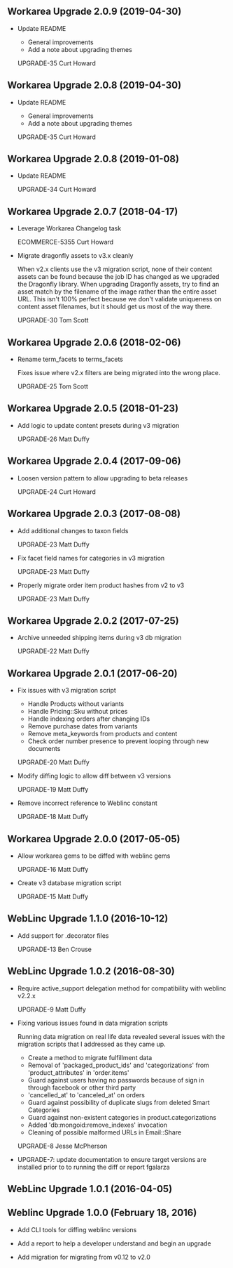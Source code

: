 Workarea Upgrade 2.0.9 (2019-04-30)
--------------------------------------------------------------------------------

*   Update README

    * General improvements
    * Add a note about upgrading themes

    UPGRADE-35
    Curt Howard



Workarea Upgrade 2.0.8 (2019-04-30)
--------------------------------------------------------------------------------

*   Update README

    * General improvements
    * Add a note about upgrading themes

    UPGRADE-35
    Curt Howard



Workarea Upgrade 2.0.8 (2019-01-08)
--------------------------------------------------------------------------------

*   Update README

    UPGRADE-34
    Curt Howard



Workarea Upgrade 2.0.7 (2018-04-17)
--------------------------------------------------------------------------------

*   Leverage Workarea Changelog task

    ECOMMERCE-5355
    Curt Howard

*   Migrate dragonfly assets to v3.x cleanly

    When v2.x clients use the v3 migration script, none of their content
    assets can be found because the job ID has changed as we upgraded the
    Dragonfly library. When upgrading Dragonfly assets, try to find an asset
    match by the filename of the image rather than the entire asset URL.
    This isn't 100% perfect because we don't validate uniqueness on content
    asset filenames, but it should get us most of the way there.

    UPGRADE-30
    Tom Scott



Workarea Upgrade 2.0.6 (2018-02-06)
--------------------------------------------------------------------------------

*   Rename term_facets to terms_facets

    Fixes issue where v2.x filters are being migrated into the wrong place.

    UPGRADE-25
    Tom Scott


Workarea Upgrade 2.0.5 (2018-01-23)
--------------------------------------------------------------------------------

*   Add logic to update content presets during v3 migration

    UPGRADE-26
    Matt Duffy


Workarea Upgrade 2.0.4 (2017-09-06)
--------------------------------------------------------------------------------

*   Loosen version pattern to allow upgrading to beta releases

    UPGRADE-24
    Curt Howard


Workarea Upgrade 2.0.3 (2017-08-08)
--------------------------------------------------------------------------------

*   Add additional changes to taxon fields

    UPGRADE-23
    Matt Duffy

*   Fix facet field names for categories in v3 migration

    UPGRADE-23
    Matt Duffy

*   Properly migrate order item product hashes from v2 to v3

    UPGRADE-23
    Matt Duffy


Workarea Upgrade 2.0.2 (2017-07-25)
--------------------------------------------------------------------------------

*   Archive unneeded shipping items during v3 db migration

    UPGRADE-22
    Matt Duffy


Workarea Upgrade 2.0.1 (2017-06-20)
--------------------------------------------------------------------------------

*   Fix issues with v3 migration script

    - Handle Products without variants
    - Handle Pricing::Sku without prices
    - Handle indexing orders after changing IDs
    - Remove purchase dates from variants
    - Remove meta_keywords from products and content
    - Check order number presence to prevent looping through new documents

    UPGRADE-20
    Matt Duffy

*   Modify diffing logic to allow diff between v3 versions

    UPGRADE-19
    Matt Duffy

*   Remove incorrect reference to Weblinc constant

    UPGRADE-18
    Matt Duffy


Workarea Upgrade 2.0.0 (2017-05-05)
--------------------------------------------------------------------------------

*   Allow workarea gems to be diffed with weblinc gems

    UPGRADE-16
    Matt Duffy

*   Create v3 database migration script

    UPGRADE-15
    Matt Duffy


WebLinc Upgrade 1.1.0 (2016-10-12)
--------------------------------------------------------------------------------

*   Add support for .decorator files

    UPGRADE-13
    Ben Crouse


WebLinc Upgrade 1.0.2 (2016-08-30)
--------------------------------------------------------------------------------

*   Require active_support delegation method for compatibility with weblinc v2.2.x

    UPGRADE-9
    Matt Duffy

*   Fixing various issues found in data migration scripts

    Running data migration on real life data revealed several issues with the
    migration scripts that I addressed as they came up.

    * Create a method to migrate fulfillment data
    * Removal of 'packaged_product_ids' and 'categorizations' from
    'product_attributes' in 'order.items'
    * Guard against users having no passwords because of sign in through facebook
    or other third party
    * 'cancelled_at' to 'canceled_at' on orders
    * Guard against possibility of duplicate slugs from deleted Smart Categories
    * Guard against non-existent categories in product.categorizations
    * Added 'db:mongoid:remove_indexes' invocation
    * Cleaning of possible malformed URLs in Email::Share

    UPGRADE-8
    Jesse McPherson

*   UPGRADE-7: update documentation to ensure target versions are installed
    prior to to running the diff or report
    fgalarza


WebLinc Upgrade 1.0.1 (2016-04-05)
--------------------------------------------------------------------------------


Weblinc Upgrade 1.0.0 (February 18, 2016)
--------------------------------------------------------------------------------

*   Add CLI tools for diffing weblinc versions

*   Add a report to help a developer understand and begin an upgrade

*   Add migration for migrating from v0.12 to v2.0
